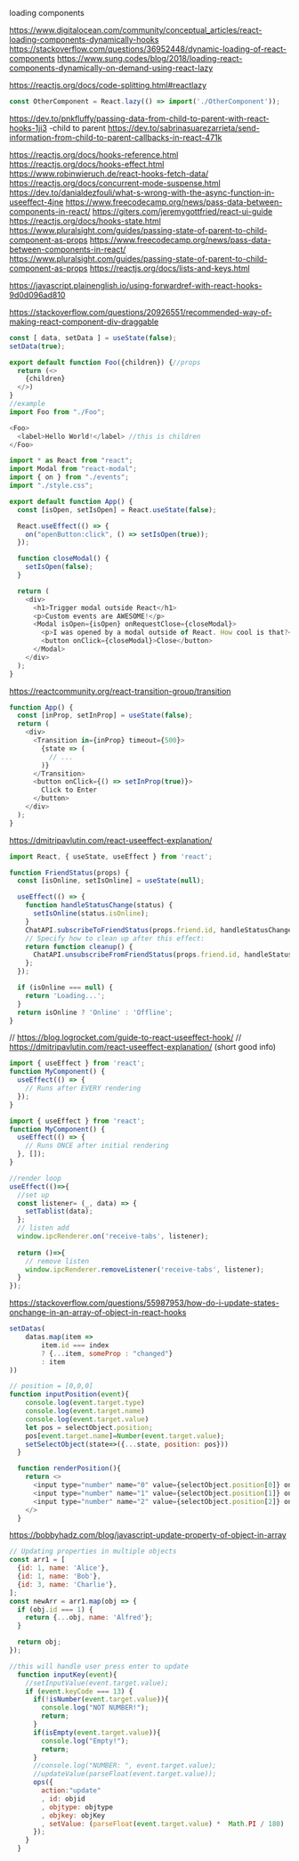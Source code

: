 




loading components

https://www.digitalocean.com/community/conceptual_articles/react-loading-components-dynamically-hooks
https://stackoverflow.com/questions/36952448/dynamic-loading-of-react-components
https://www.sung.codes/blog/2018/loading-react-components-dynamically-on-demand-using-react-lazy

https://reactjs.org/docs/code-splitting.html#reactlazy


```js
const OtherComponent = React.lazy(() => import('./OtherComponent'));
```


https://dev.to/pnkfluffy/passing-data-from-child-to-parent-with-react-hooks-1ji3
-child to parent
https://dev.to/sabrinasuarezarrieta/send-information-from-child-to-parent-callbacks-in-react-471k



https://reactjs.org/docs/hooks-reference.html
https://reactjs.org/docs/hooks-effect.html
https://www.robinwieruch.de/react-hooks-fetch-data/
https://reactjs.org/docs/concurrent-mode-suspense.html
https://dev.to/danialdezfouli/what-s-wrong-with-the-async-function-in-useeffect-4jne
https://www.freecodecamp.org/news/pass-data-between-components-in-react/
https://giters.com/jeremygottfried/react-ui-guide
https://reactjs.org/docs/hooks-state.html
https://www.pluralsight.com/guides/passing-state-of-parent-to-child-component-as-props
https://www.freecodecamp.org/news/pass-data-between-components-in-react/
https://www.pluralsight.com/guides/passing-state-of-parent-to-child-component-as-props
https://reactjs.org/docs/lists-and-keys.html

https://javascript.plainenglish.io/using-forwardref-with-react-hooks-9d0d096ad810


https://stackoverflow.com/questions/20926551/recommended-way-of-making-react-component-div-draggable

```js
const [ data, setData ] = useState(false);
setData(true);
```


```js
export default function Foo({children}) {//props
  return (<>
    {children}
  </>)
}
//example
import Foo from "./Foo";

<Foo>
  <label>Hello World!</label> //this is children
</Foo>
```

```js
import * as React from "react";
import Modal from "react-modal";
import { on } from "./events";
import "./style.css";

export default function App() {
  const [isOpen, setIsOpen] = React.useState(false);

  React.useEffect(() => {
    on("openButton:click", () => setIsOpen(true));
  });

  function closeModal() {
    setIsOpen(false);
  }

  return (
    <div>
      <h1>Trigger modal outside React</h1>
      <p>Custom events are AWESOME!</p>
      <Modal isOpen={isOpen} onRequestClose={closeModal}>
        <p>I was opened by a modal outside of React. How cool is that?</p>
        <button onClick={closeModal}>Close</button>
      </Modal>
    </div>
  );
}

```
https://reactcommunity.org/react-transition-group/transition

```js
function App() {
  const [inProp, setInProp] = useState(false);
  return (
    <div>
      <Transition in={inProp} timeout={500}>
        {state => (
          // ...
        )}
      </Transition>
      <button onClick={() => setInProp(true)}>
        Click to Enter
      </button>
    </div>
  );
}
```

https://dmitripavlutin.com/react-useeffect-explanation/

```js
import React, { useState, useEffect } from 'react';

function FriendStatus(props) {
  const [isOnline, setIsOnline] = useState(null);

  useEffect(() => {
    function handleStatusChange(status) {
      setIsOnline(status.isOnline);
    }
    ChatAPI.subscribeToFriendStatus(props.friend.id, handleStatusChange);
    // Specify how to clean up after this effect:
    return function cleanup() {
      ChatAPI.unsubscribeFromFriendStatus(props.friend.id, handleStatusChange);
    };
  });

  if (isOnline === null) {
    return 'Loading...';
  }
  return isOnline ? 'Online' : 'Offline';
}
```

// https://blog.logrocket.com/guide-to-react-useeffect-hook/
// https://dmitripavlutin.com/react-useeffect-explanation/ (short good info)
```js
import { useEffect } from 'react';
function MyComponent() {
  useEffect(() => {
    // Runs after EVERY rendering
  });  
}
```


```js
import { useEffect } from 'react';
function MyComponent() {
  useEffect(() => {
    // Runs ONCE after initial rendering
  }, []);
}
```


```js
//render loop
useEffect(()=>{
  //set up
  const listener= (_, data) => {
    setTablist(data);
  };
  // listen add
  window.ipcRenderer.on('receive-tabs', listener);
  
  return ()=>{
    // remove listen
    window.ipcRenderer.removeListener('receive-tabs', listener);
  }
});
```
https://stackoverflow.com/questions/55987953/how-do-i-update-states-onchange-in-an-array-of-object-in-react-hooks

```js
setDatas(
    datas.map(item => 
        item.id === index 
        ? {...item, someProp : "changed"} 
        : item 
))
```


```js
// position = [0,0,0]
function inputPosition(event){
    console.log(event.target.type)
    console.log(event.target.name)
    console.log(event.target.value)
    let pos = selectObject.position;
    pos[event.target.name]=Number(event.target.value);
    setSelectObject(state=>({...state, position: pos}))
  }

  function renderPosition(){
    return <>
      <input type="number" name="0" value={selectObject.position[0]} onChange={inputPosition} />
      <input type="number" name="1" value={selectObject.position[1]} onChange={inputPosition} />
      <input type="number" name="2" value={selectObject.position[2]} onChange={inputPosition} />
    </>
  }
```

https://bobbyhadz.com/blog/javascript-update-property-of-object-in-array
```js
// Updating properties in multiple objects
const arr1 = [
  {id: 1, name: 'Alice'},
  {id: 1, name: 'Bob'},
  {id: 3, name: 'Charlie'},
];
const newArr = arr1.map(obj => {
  if (obj.id === 1) {
    return {...obj, name: 'Alfred'};
  }

  return obj;
});

```


```js
//this will handle user press enter to update
  function inputKey(event){
    //setInputValue(event.target.value);
    if (event.keyCode === 13) {
      if(!isNumber(event.target.value)){
        console.log("NOT NUMBER!");
        return;
      }
      if(isEmpty(event.target.value)){
        console.log("Empty!");
        return;
      }
      //console.log("NUMBER: ", event.target.value);
      //updateValue(parseFloat(event.target.value));
      ops({
        action:"update"
        , id: objid
        , objtype: objtype
        , objkey: objKey
        , setValue: (parseFloat(event.target.value) *  Math.PI / 180)
      });
    }
  }
```